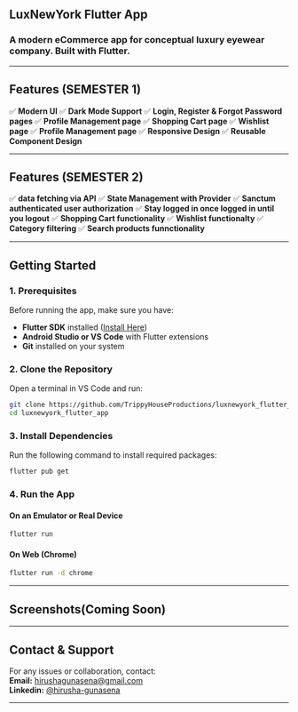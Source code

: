 ## **LuxNewYork Flutter App**

### **A modern eCommerce app for conceptual luxury eyewear company. Built with Flutter.**

---

## **Features (SEMESTER 1)**

✅ **Modern UI**
✅ **Dark Mode Support**
✅ **Login, Register & Forgot Password pages**
✅ **Profile Management page**
✅ **Shopping Cart page**
✅ **Wishlist page**
✅ **Profile Management page**
✅ **Responsive Design**
✅ **Reusable Component Design**

---

## **Features (SEMESTER 2)**

✅ **data fetching via API**
✅ **State Management with Provider**
✅ **Sanctum authenticated user authorization**
✅ **Stay logged in once logged in until you logout**
✅ **Shopping Cart functionality**
✅ **Wishlist functionalty**
✅ **Category filtering**
✅ **Search products funnctionality**

---

## **Getting Started**

### **1. Prerequisites**

Before running the app, make sure you have:

- **Flutter SDK** installed ([Install Here](https://flutter.dev/docs/get-started/install))
- **Android Studio or VS Code** with Flutter extensions
- **Git** installed on your system

### **2️. Clone the Repository**

Open a terminal in VS Code and run:

```sh
git clone https://github.com/TrippyHouseProductions/luxnewyork_flutter_app.git
cd luxnewyork_flutter_app
```

### **3️. Install Dependencies**

Run the following command to install required packages:

```sh
flutter pub get
```

### **4️. Run the App**

#### **On an Emulator or Real Device**

```sh
flutter run
```

#### **On Web (Chrome)**

```sh
flutter run -d chrome
```

---

## **Screenshots(Coming Soon)**

---

## **Contact & Support**

For any issues or collaboration, contact:  
**Email:** [hirushagunasena@gmail.com](mailto:hirushagunasena@gmail.com)  
**Linkedin:** [@hirusha-gunasena](https://linkedin.com/in/hirusha-gunasena)

---
